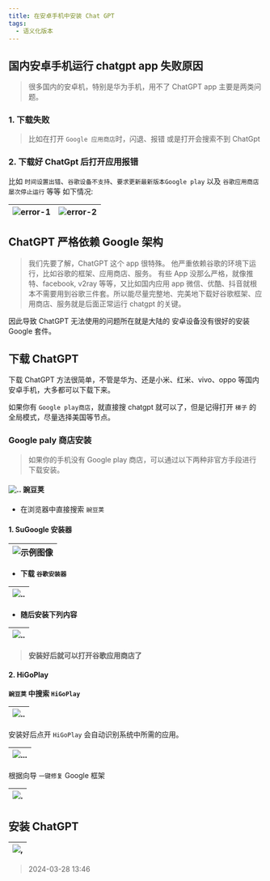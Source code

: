 ```yaml
---
title: 在安卓手机中安装 Chat GPT
tags:
  - 语义化版本
---
```


## **国内安卓手机运行 chatgpt app 失败原因**

> 很多国内的安卓机，特别是华为手机，用不了 ChatGPT app 主要是两类问题。

### 1. 下载失败

> 比如在打开 `Google 应用商店`时，闪退、报错 或是打开会搜索不到 ChatGpt

### 2. 下载好 ChatGpt 后打开应用报错

比如 `时间设置出错`、`谷歌设备不支持`、`要求更新最新版本Google play` 以及 `谷歌应用商店屡次停止运行` 等等
如下情况:

| ![error-1](./img/gpt-error-1.png) | ![error-2](./img/gpt-error-2.png) |
|-----------------------------------|-----------------------------------|

## **ChatGPT 严格依赖 Google 架构**

> 我们先要了解，ChatGPT 这个 app 很特殊。
> 他严重依赖谷歌的环境下运行，比如谷歌的框架、应用商店、服务。
> 有些 App 没那么严格，就像推特、facebook, v2ray 等等，又比如国内应用 app
> 微信、优酷、抖音就根本不需要用到谷歌三件套。所以能尽量完整地、完美地下载好谷歌框架、应用商店、服务就是后面正常运行 chatgpt
> 的关键。

因此导致 ChatGPT 无法使用的问题所在就是大陆的 安卓设备没有很好的安装 Google 套件。

## 下载 ChatGPT

下载 ChatGPT 方法很简单，不管是华为、还是小米、红米、vivo、oppo 等国内安卓手机，大多都可以下载下来。

如果你有 `Google play商店`，就直接搜 chatgpt 就可以了，但是记得打开 `梯子` 的全局模式，尽量选择美国等节点。

### Google paly 商店安装

> 如果你的手机没有 Google play 商店，可以通过以下两种非官方手段进行下载安装。

#### ![..](./img/wandoujia.ico) 豌豆荚

- 在浏览器中直接搜索 `豌豆荚`

#### 1. **SuGoogle 安装器**

| ![示例图像](./img/wandoujia.png) |
|:----------------------------:|

- **下载 `谷歌安装器`**

| ![..](./img/suplay.png) |
|:-----------------------:|

- **随后安装下列内容**

| ![..](./img/install-google-server.png) |
|:--------------------------------------:|

> **安装好后就可以打开谷歌应用商店了**

#### 2. **HiGoPlay**

**`豌豆荚` 中搜索 `HiGoPlay`**

| ![..](./img/higoplay.png) |
|:-------------------------:|

安装好后点开 `HiGoPlay` 会自动识别系统中所需的应用。

| ![...](./img/HiGoPlay-page-1.png) |
|:---------------------------------:|

根据向导 `一键修复` Google 框架

| ![.](./img/HiGoPlay-update.png) |
|:-------------------------------:|

## **安装 ChatGPT**

| ![,](./img/insyall-chatgpt.png) |
|:-------------------------------:|

> 2024-03-28 13:46 